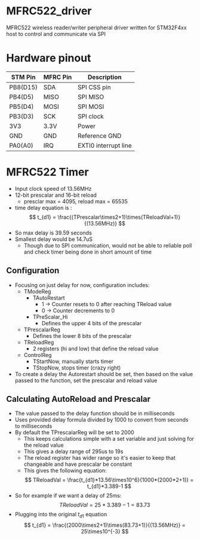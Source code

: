 # MFRC522_driver
MFRC522 wireless reader/writer peripheral driver written for STM32F4xx host to control and communicate via SPI

# Hardware pinout
| STM Pin  | MFRC Pin | Description           |
| -------- | -------- | --------------------- |
| PB8(D15) | SDA      | SPI CSS pin           |
| PB4(D5)  | MISO     | SPI MISO              |
| PB5(D4)  | MOSI     | SPI MOSI              |
| PB3(D3)  | SCK      | SPI clock             |
| 3V3      | 3.3V     | Power                 |
| GND      | GND      | Reference GND         |
| PA0(A0)  | IRQ      | EXTI0 interrupt line  |



# MFRC522 Timer
- Input clock speed of 13.56MHz
- 12-bit prescalar and 16-bit reload
    - presclar max = 4095, reload max = 65535 
- time delay equation is :
$$
t_{d1} = \frac{(TPrescalar\times2+1)\times(TReloadVal+1)}{(13.56MHz)}
$$
- So max delay is 39.59 seconds
- Smallest delay would be 14.7uS
	- Though due to SPI communication, would not be able to reliable poll and check timer being done in short amount of time
## Configuration
- Focusing on just delay for now, configuration includes:
	- TModeReg 
		- TAutoRestart
			- 1 -> Counter resets to 0 after reaching TReload value
			- 0 -> Counter decrements to 0 
		- TPreScalar_Hi
			- Defines the upper 4 bits of the prescalar
	- TPrescalarReg
		- Defines the lower 8 bits of the prescalar
	- TReloadReg
		- 2 registers (hi and low) that define the reload value
    - ControlReg
        - TStartNow, manually starts timer 
        - TStopNow, stops timer (crazy right)
- To create a delay the Autorestart should be set, then based on the value passed to the function, set the prescalar and reload value

## Calculating AutoReload and Prescalar
- The value passed to the delay function should be in milliseconds
- Uses provided delay formula divided by 1000 to convert from seconds to milliseconds
- By default the TPrescalarReg will be set to 2000
	- This keeps calculations simple with a set variable and just solving for the reload value
    - This gives a delay range of 295us to 19s
	- The reload register has wider range so it's easier to keep that changeable and have prescalar be constant
	- This gives the following equation:
$$
TReloadVal = \frac{t_{d1}*13.56\times10^6}{1000*(2000*2+1)} = t_{d1}*3.389-1
$$
- So for example if we want a delay of 25ms:
$$
TReloadVal = 25*3.389-1 = 83.73
$$
- Plugging into the original $t_{d1}$ equation 
$$
t_{d1} = \frac{(2000\times2+1)\times(83.73+1)}{(13.56MHz)} = 25\times10^{-3}
$$

